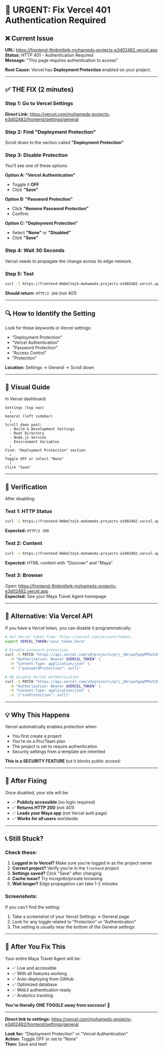 # 🚨 URGENT: Fix Vercel 401 Authentication Required

## ❌ Current Issue

**URL:** https://frontend-9mbmltejk-mohameds-projects-e3d02482.vercel.app  
**Status:** HTTP 401 - Authentication Required  
**Message:** "This page requires authentication to access"

**Root Cause:** Vercel has **Deployment Protection** enabled on your project.

---

## ✅ **THE FIX (2 minutes)**

### **Step 1: Go to Vercel Settings**

**Direct Link:** https://vercel.com/mohameds-projects-e3d02482/frontend/settings/general

### **Step 2: Find "Deployment Protection"**

Scroll down to the section called **"Deployment Protection"**

### **Step 3: Disable Protection**

You'll see one of these options:

**Option A: "Vercel Authentication"**
- Toggle it **OFF**
- Click **"Save"**

**Option B: "Password Protection"**
- Click **"Remove Password Protection"**
- Confirm

**Option C: "Deployment Protection"**
- Select **"None"** or **"Disabled"**
- Click **"Save"**

### **Step 4: Wait 30 Seconds**

Vercel needs to propagate the change across its edge network.

### **Step 5: Test**

```bash
curl -I https://frontend-9mbmltejk-mohameds-projects-e3d02482.vercel.app
```

**Should return:** `HTTP/2 200` (not 401)

---

## 🔍 **How to Identify the Setting**

Look for these keywords in Vercel settings:
- "Deployment Protection"
- "Vercel Authentication"
- "Password Protection"
- "Access Control"
- "Protection"

**Location:** Settings → General → Scroll down

---

## 📸 **Visual Guide**

In Vercel dashboard:

```
Settings (top nav)
  ↓
General (left sidebar)
  ↓
Scroll down past:
  - Build & Development Settings
  - Root Directory
  - Node.js Version
  - Environment Variables
  ↓
Find: "Deployment Protection" section
  ↓
Toggle OFF or select "None"
  ↓
Click "Save"
```

---

## 🧪 **Verification**

After disabling:

### **Test 1: HTTP Status**
```bash
curl -I https://frontend-9mbmltejk-mohameds-projects-e3d02482.vercel.app
```
**Expected:** `HTTP/2 200`

### **Test 2: Content**
```bash
curl -s https://frontend-9mbmltejk-mohameds-projects-e3d02482.vercel.app | grep -i "discover\|maya"
```
**Expected:** HTML content with "Discover" and "Maya"

### **Test 3: Browser**
Open: https://frontend-9mbmltejk-mohameds-projects-e3d02482.vercel.app  
**Expected:** See your Maya Travel Agent homepage

---

## 🔧 **Alternative: Via Vercel API**

If you have a Vercel token, you can disable it programmatically:

```bash
# Get Vercel token from: https://vercel.com/account/tokens
export VERCEL_TOKEN="your_token_here"

# Disable password protection
curl -X PATCH "https://api.vercel.com/v9/projects/prj_jNriqxFppqPPDv53OdxQTZoX8ufx" \
  -H "Authorization: Bearer $VERCEL_TOKEN" \
  -H "Content-Type: application/json" \
  -d '{"passwordProtection": null}'

# OR disable Vercel Authentication
curl -X PATCH "https://api.vercel.com/v9/projects/prj_jNriqxFppqPPDv53OdxQTZoX8ufx" \
  -H "Authorization: Bearer $VERCEL_TOKEN" \
  -H "Content-Type: application/json" \
  -d '{"ssoProtection": null}'
```

---

## 💡 **Why This Happens**

Vercel automatically enables protection when:
- You first create a project
- You're on a Pro/Team plan
- The project is set to require authentication
- Security settings from a template are inherited

**This is a SECURITY FEATURE** but it blocks public access!

---

## 🎯 **After Fixing**

Once disabled, your site will be:
- ✅ **Publicly accessible** (no login required)
- ✅ **Returns HTTP 200** (not 401)
- ✅ **Loads your Maya app** (not Vercel auth page)
- ✅ **Works for all users** worldwide

---

## 📞 **Still Stuck?**

### **Check these:**
1. **Logged in to Vercel?** Make sure you're logged in as the project owner
2. **Correct project?** Verify you're in the `frontend` project
3. **Settings saved?** Click "Save" after changing
4. **Cache issue?** Try incognito/private browsing
5. **Wait longer?** Edge propagation can take 1-2 minutes

### **Screenshots:**
If you can't find the setting:
1. Take a screenshot of your Vercel Settings → General page
2. Look for any toggle related to "Protection" or "Authentication"
3. The setting is usually near the bottom of the General settings

---

## 🎊 **After You Fix This**

Your entire Maya Travel Agent will be:
- ✅ Live and accessible
- ✅ With all features working
- ✅ Auto-deploying from GitHub
- ✅ Optimized database
- ✅ Web3 authentication ready
- ✅ Analytics tracking

**You're literally ONE TOGGLE away from success!** 🚀

---

**Direct link to settings:** https://vercel.com/mohameds-projects-e3d02482/frontend/settings/general

**Look for:** "Deployment Protection" or "Vercel Authentication"  
**Action:** Toggle OFF or set to "None"  
**Then:** Save and test!

